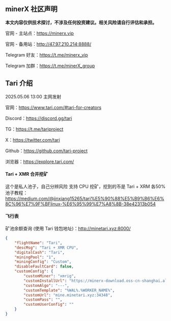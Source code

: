## minerX 社区声明

**本文内容仅供技术探讨，不涉及任何投资建议。相关风险请自行评估和承担。**

官网 - 主站点：https://minerx.vip

官网 - 备用站：http://47.97.210.214:8888/

Telegram 好友：https://t.me/minerx_vip

Telegram 加群：https://t.me/minerX_group



## Tari 介绍

2025.05.06 13:00 主网发射

官网：https://www.tari.com/#tari-for-creators

Discord：https://discord.gg/tari

TG：https://t.me/tariproject

X：https://twitter.com/tari

Github：https://github.com/tari-project

浏览器：https://explore.tari.com/



#### Tari + XMR 合并挖矿

这个是私人池子，自己分辨风险
支持 CPU 挖矿，挖到的币是 Tari + XRM 各50%
池子教程：https://medium.com/@jinxiang15265/tari%E5%90%88%E5%B9%B6%E6%8C%96%E7%9F%BFlinux-%E6%95%99%E7%A8%8B-38e42313b054



#### 飞行表

矿池余额查询 (使用 Tari 钱包地址)：http://minetari.xyz:8000/

```json
{
    "flightName": "Tari",
    "descMsg": "Tari + XMR CPU",
    "digitalCash": "Tari",
    "miningPool": "1",
    "miningConfig": "Custom",
    "disableFaultCard": false,
    "customConfig": {
        "customMiner": "xmrig",
        "customInstallUrl": "https://minerx-download.oss-cn-shanghai.aliyuncs.com/20250503_xmr/xmrig-6.22.2.1.tar.gz",
        "customAlgo": "---",
        "customTemplate": "%WAL%.%WORKER_NAME%",
        "customUrl": "mine.minetari.xyz:34348",
        "customPass": "",
        "customUserConfig": ""
    }
}

```

